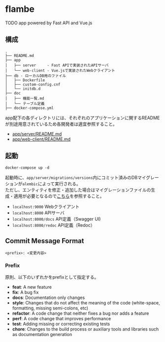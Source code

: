 # flambe
TODO app powered by Fast API and Vue.js

## 構成
```
.
├── README.md
├── app
│   ├── server     - Fast APIで実装されたAPIサーバ
│   └── web-client - Vue.jsで実装されたWebクライアント
├── db - ローカルDB用のファイル
│   ├── Dockerfile
│   ├── custom-config.cnf
│   └── initdb.d
├── doc
│   ├── 機能一覧.md
│   └── テーブル定義
├── docker-compose.yml
```

app配下の各ディレクトリには、それぞれのアプリケーションに関するREADMEが別途用意されているため各開発者は適宜参照すること。
- [app/server/README.md](app/server/README.md)
- [app/web-client/README.md](app/web-client/README.md)

## 起動
```
docker-compose up -d
```

起動時に、`app/server/migrations/versions`内にコミット済みのDBマイグレーションが`alembic`によって実行される。  
ただし、エンティティを修正・追加した場合はマイグレーションファイルの生成・適用が必要となるので[こちら](app/server/README.md#migrations)を参照すること。

- `localhost:9000`
  Webクライアント
- `localhost:8000`
  APIサーバ
- `localhost:8000/docs`
  API定義（Swagger UI)
- `localhost:8000/redoc`
  API定義（Redoc）

## Commit Message Format
```
<prefix>: <変更内容>
```

### Prefix
原則、以下のいずれかをprefixとして指定する。
* **feat**: A new feature
* **fix**: A bug fix
* **docs**: Documentation only changes
* **style**: Changes that do not affect the meaning of the code (white-space, formatting, missing
  semi-colons, etc)
* **refactor**: A code change that neither fixes a bug nor adds a feature
* **perf**: A code change that improves performance
* **test**: Adding missing or correcting existing tests
* **chore**: Changes to the build process or auxiliary tools and libraries such as documentation
  generation